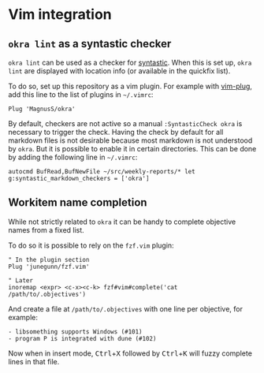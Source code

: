 # Vim integration

## `okra lint` as a syntastic checker

`okra lint` can be used as a checker for [syntastic]. When this is set up, `okra
lint` are displayed with location info (or available in the quickfix list).

To do so, set up this repository as a vim plugin. For example with [vim-plug],
add this line to the list of plugins in `~/.vimrc`:

```vim
Plug 'MagnusS/okra'
```

By default, checkers are not active so a manual `:SyntasticCheck okra` is
necessary to trigger the check. Having the check by default for all markdown
files is not desirable because most markdown is not understood by `okra`. But it
is possible to enable it in certain directories. This can be done by adding the
following line in `~/.vimrc`:

```vim
autocmd BufRead,BufNewFile ~/src/weekly-reports/* let g:syntastic_markdown_checkers = ['okra']
```

[syntastic]: https://github.com/vim-syntastic/syntastic
[vim-plug]: https://github.com/junegunn/vim-plug

## Workitem name completion

While not strictly related to `okra` it can be handy to complete objective names from a
fixed list.

To do so it is possible to rely on the `fzf.vim` plugin:

```vim
" In the plugin section
Plug 'junegunn/fzf.vim'

" Later
inoremap <expr> <c-x><c-k> fzf#vim#complete('cat /path/to/.objectives')
```

And create a file at `/path/to/.objectives` with one line per objective, for example:

```
- libsomething supports Windows (#101)
- program P is integrated with dune (#102)
```

Now when in insert mode, <kbd>Ctrl</kbd>+<kbd>X</kbd> followed by
<kbd>Ctrl</kbd>+<kbd>K</kbd> will fuzzy complete lines in that file.

